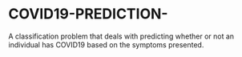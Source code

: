# COVID19-PREDICTION-
A classification problem that deals with predicting whether or not an individual has COVID19 based on the symptoms presented.
